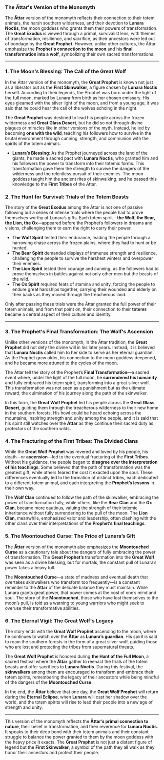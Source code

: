 ### The Ättar's Version of the Monomyth

The **Ättar** version of the monomyth reflects their connection to their totem animals, the harsh southern wilderness, and their devotion to **Lunara Noctis**, the moon goddess who grants them their powers of transformation. The **Great Exodus** is viewed through a primal, survivalist lens, with themes of transformation, resilience, and sacrifice, as their ancestors were led out of bondage by the **Great Prophet**. However, unlike other cultures, the Ättar emphasize the **Prophet's connection to the moon** and his **final transformation into a wolf**, symbolizing their own sacred transformations.

---

### **1. The Moon's Blessing: The Call of the Great Wolf**
In the Ättar version of the monomyth, the **Great Prophet** is known not just as a liberator but as the **First Skinwalker**, a figure chosen by **Lunara Noctis** herself. According to their legends, the Prophet was born under the light of the full moon, marked by Lunara from birth as her chosen emissary. His eyes gleamed with the silver light of the moon, and from a young age, it was said that he could hear the call of the wolves echoing in the night.

The **Great Prophet** was destined to lead his people across the frozen wilderness and **Great Glass Desert**, but he did so not through divine plagues or miracles like in other versions of the myth. Instead, he led by becoming **one with the wild**, teaching his followers how to survive in the brutal environment through cunning, strength, and communion with the spirits of the totem animals.

- **Lunara’s Blessing**: As the Prophet journeyed across the land of the giants, he made a sacred pact with **Lunara Noctis**, who granted him and his followers the power to transform into their totemic forms. This transformation gave them the strength to survive the dangers of the wilderness and the relentless pursuit of their enemies. The moon goddess taught him the ancient rites of skinwalking, and he passed this knowledge to the **First Tribes** of the Ättar.

### **2. The Hunt for Survival: Trials of the Totem Beasts**
The story of the **Great Exodus** among the Ättar is not one of passive following but a series of intense trials where the people had to prove themselves worthy of Lunara’s gifts. Each totem spirit—**the Wolf, the Bear, the Lion, the Ox**—appeared before the Prophet’s followers in dreams and visions, challenging them to earn the right to carry their power.

- **The Wolf Spirit** tested their endurance, leading the people through a harrowing chase across the frozen plains, where they had to hunt or be hunted.
- **The Bear Spirit** demanded displays of immense strength and resilience, challenging the people to survive the harshest winters and overpower their enemies.
- **The Lion Spirit** tested their courage and cunning, as the followers had to prove themselves in battles against not only other men but the beasts of the wild.
- **The Ox Spirit** required feats of stamina and unity, forcing the people to endure great hardships together, carrying their wounded and elderly on their backs as they moved through the treacherous land.

Only after passing these trials were the Ättar granted the full power of their totem animals, and from that point on, their connection to their **totems** became a central aspect of their culture and identity.

---

### **3. The Prophet's Final Transformation: The Wolf's Ascension**
Unlike other versions of the monomyth, in the Ättar tradition, the **Great Prophet** did not defy the divine will in his later years. Instead, it is believed that **Lunara Noctis** called him to her side to serve as her eternal guardian. As the Prophet grew older, his connection to the moon goddess deepened, and he became more attuned to the cycles of the moon.

The Ättar tell the story of the Prophet’s **Final Transformation**—a sacred event where, under the light of the full moon, he **surrendered his humanity** and fully embraced his totem spirit, transforming into a great silver wolf. This transformation was not seen as a punishment but as the ultimate reward, the culmination of his journey along the path of the skinwalker.

In this form, the **Great Wolf Prophet** led his people across the **Great Glass Desert**, guiding them through the treacherous wilderness to their new home in the southern forests. His howl could be heard echoing across the mountains, inspiring strength and unity among the people, and it is said that his spirit still watches over the **Ättar** as they continue their sacred duty as protectors of the southern wilds.

### **4. The Fracturing of the First Tribes: The Divided Clans**
While the **Great Wolf Prophet** was revered and loved by his people, his death—or **ascension**—led to the eventual fracturing of the **First Tribes**. Without his guidance, the people began to **disagree over the interpretation of his teachings**. Some believed that the path of transformation was the greatest gift, while others feared the cost it exacted upon the soul. These differences eventually led to the formation of distinct tribes, each dedicated to a different totem animal, and each interpreting the **Prophet’s lessons** in their own way.

The **Wolf Clan** continued to follow the path of the skinwalker, embracing the power of transformation fully, while others, like the **Bear Clan** and the **Ox Clan**, became more cautious, valuing the strength of their totemic inheritance without fully surrendering to the pull of the moon. The **Lion Clan**, meanwhile, emphasized valor and leadership, often clashing with the other clans over their interpretations of the **Prophet’s final teachings**.

### **5. The Moontouched Curse: The Price of Lunara’s Gift**
The **Ättar** version of the monomyth also emphasizes the **Moontouched Curse** as a cautionary tale about the dangers of fully embracing the power of transformation. The **Great Prophet’s** transformation into the **Great Wolf** was seen as a divine blessing, but for mortals, the constant pull of Lunara’s power takes a heavy toll.

The **Moontouched Curse**—a state of madness and eventual death that overtakes skinwalkers who transform too frequently—is a constant reminder to the **Ättar** of the delicate balance they must maintain. While Lunara grants great power, that power comes at the cost of one’s mind and soul. The story of the **Moontouched**, those who have lost themselves to the moon’s pull, is told as a warning to young warriors who might seek to overuse their transformative abilities.

### **6. The Eternal Vigil: The Great Wolf's Legacy**
The story ends with the **Great Wolf Prophet** ascending to the moon, where he continues to watch over the **Ättar** as **Lunara’s guardian**. His spirit is said to roam the southern forests in the form of a great silver wolf, guiding those who are lost and protecting the tribes from supernatural threats.

The **Great Wolf Prophet** is honored during **the Hunt of the Full Moon**, a sacred festival where the **Ättar** gather to reenact the trials of the totem beasts and offer sacrifices to **Lunara Noctis**. During this festival, the **skinwalkers** among them are encouraged to transform and embrace their totem spirits, remembering the legacy of their ancestors while being mindful of the dangers of the **Moontouched Curse**.

In the end, the **Ättar** believe that one day, the **Great Wolf Prophet** will return during the **Eternal Eclipse**, when **Lunara** will cast her shadow over the world, and the totem spirits will rise to lead their people into a new age of strength and unity.

---

This version of the monomyth reflects the **Ättar’s primal connection to nature**, their belief in transformation, and their reverence for **Lunara Noctis**. It speaks to their deep bond with their totem animals and their constant struggle to balance the power granted to them by the moon goddess with the heavy price it exacts. The **Great Prophet** is not just a distant figure of legend but the **First Skinwalker**, a symbol of the path they all walk as they honor their ancestors and protect their people.